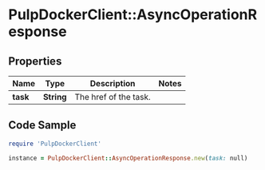 # PulpDockerClient::AsyncOperationResponse

## Properties

Name | Type | Description | Notes
------------ | ------------- | ------------- | -------------
**task** | **String** | The href of the task. | 

## Code Sample

```ruby
require 'PulpDockerClient'

instance = PulpDockerClient::AsyncOperationResponse.new(task: null)
```


